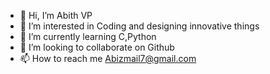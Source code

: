 - 👋 Hi, I’m Abith VP
- 👀 I’m interested in Coding and designing innovative things
- 🌱 I’m currently learning C,Python
- 💞️ I’m looking to collaborate on Github
- 📫 How to reach me Abizmail7@gmail.com

<!---
AbizGit/AbizGit is a ✨ special ✨ repository because its `README.md` (this file) appears on your GitHub profile.
You can click the Preview link to take a look at your changes.
--->
